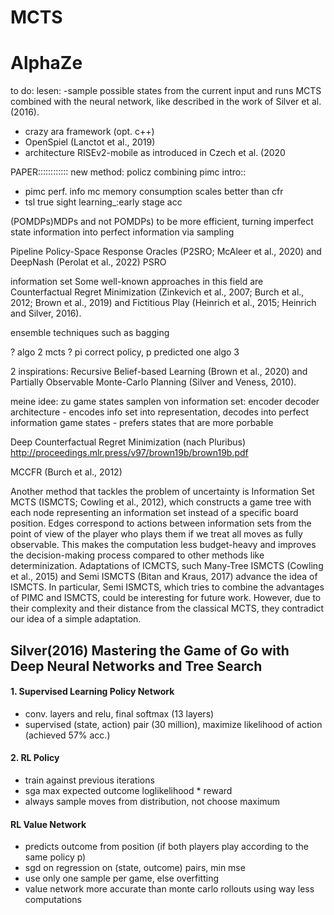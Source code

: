 # MCTS

# AlphaZe
to do: lesen:
-sample possible states from the current input and runs MCTS combined with the neural network, like described in the work of Silver et al. (2016).
- crazy ara framework (opt. c++)
- OpenSpiel (Lanctot et al., 2019) 
- architecture RISEv2-mobile as introduced in Czech et al. (2020

PAPER::::::::::::
new method: policz combining pimc
intro::
- pimc perf. info mc memory consumption scales better than cfr
- tsl true sight learning_:early stage acc

(POMDPs)MDPs and not POMDPs) to be more efficient, turning imperfect state information into perfect information via sampling

Pipeline Policy-Space Response Oracles (P2SRO; McAleer et al., 2020) and DeepNash (Perolat et al., 2022)
PSRO

information set
Some well-known approaches in this field are Counterfactual Regret Minimization (Zinkevich et al., 2007; Burch et al., 2012; Brown et al., 2019) and Fictitious Play (Heinrich et al., 2015; Heinrich and Silver, 2016).

 ensemble techniques such as bagging

? algo 2 mcts
? pi correct policy, p predicted one algo 3

2 inspirations:
Recursive Belief-based Learning (Brown et al., 2020) and Partially Observable Monte-Carlo Planning (Silver and Veness, 2010).

meine idee: 
zu game states samplen von information set:
encoder decoder architecture - encodes info set into representation, decodes into perfect information game states - prefers states that are more porbable

Deep Counterfactual Regret Minimization (nach Pluribus)
http://proceedings.mlr.press/v97/brown19b/brown19b.pdf

MCCFR (Burch et al., 2012)

Another method that tackles the problem of uncertainty is Information Set MCTS (ISMCTS; Cowling et al., 2012), which constructs a game tree with each node representing an information set instead of a specific board position. Edges correspond to actions between information sets from the point of view of the player who plays them if we treat all moves as fully observable. This makes the computation less budget-heavy and improves the decision-making process compared to other methods like determinization. Adaptations of ICMCTS, such Many-Tree ISMCTS (Cowling et al., 2015) and Semi ISMCTS (Bitan and Kraus, 2017) advance the idea of ISMCTS. In particular, Semi ISMCTS, which tries to combine the advantages of PIMC and ISMCTS, could be interesting for future work. However, due to their complexity and their distance from the classical MCTS, they contradict our idea of a simple adaptation.


## Silver(2016) Mastering the Game of Go with Deep Neural Networks and Tree Search

#### 1. Supervised Learning Policy Network
- conv. layers and relu, final softmax (13 layers)
- supervised (state, action) pair (30 million), maximize likelihood of action (achieved 57% acc.)

#### 2. RL Policy
- train against previous iterations 
- sga max expected outcome loglikelihood * reward
- always sample moves from distribution, not choose maximum

#### RL Value Network
- predicts outcome from position (if both players play according to the same policy p)
- sgd on regression  on (state, outcome) pairs, min mse
- use only one sample per game, else overfitting
-  value network more accurate than monte carlo rollouts using way less computations













